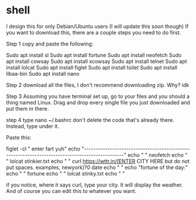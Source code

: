 # shell
I design this for only Debian/Ubuntu users (I will update this soon though)
If you want to download this, there are a couple steps you need to do first.

Step 1
copy and paste the following:

Sudo apt install sl
Sudo apt install fortune
Sudo apt install neofetch
Sudo apt install cowsay
Sudo apt install xcowsay
Sudo apt install telnet
Sudo apt install lolcat
Sudo apt install figlet
Sudo apt install toilet
Sudo apt install libaa-bin
Sudo apt install nano

Step 2
download all the files, I don't recommend downloading zip. Why? idk

Step 3
Assuming you have terminal set up, go to your files and you should a thing named Linux.
Drag and drop every single file you just downloaded and put them in there.

step 4
type nano ~/.bashrc
don't delete the code that's already there. Instead, type under it.

Paste this: 

figlet -cl "                enter fart yuh"
echo "-----------------------------------------------------------------------------------------------"
echo "
"
neofetch
echo "
"
lolcat stinkier.txt 
echo "
"
curl https://wttr.in/(ENTER CITY HERE but do not put spaces. examples, newyork)?0
date
echo "
"
echo "fortune of the day:"
echo "
"
fortune
echo "
"
lolcat stinky.txt
echo "
"

if you notice, where it says curl, type your city. It will display the weather.
And of course you can edit this to whatever you want.
